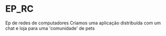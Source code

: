 # EP_RC
Ep de redes de computadores
Criamos uma aplicação distribuída com um chat e loja para uma 'comunidade' de pets
